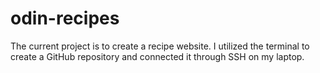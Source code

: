 # odin-recipes
The current project is to create a recipe website. I utilized the terminal to create a GitHub repository and connected it through SSH on my laptop.